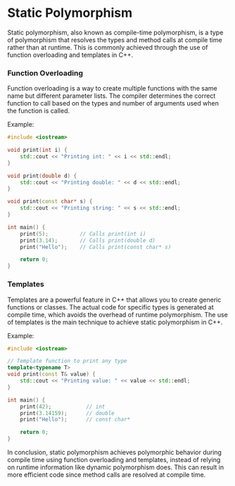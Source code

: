 # Static Polymorphism

Static polymorphism, also known as compile-time polymorphism, is a type of polymorphism that resolves the types and method calls at compile time rather than at runtime. This is commonly achieved through the use of function overloading and templates in C++.

### Function Overloading

Function overloading is a way to create multiple functions with the same name but different parameter lists. The compiler determines the correct function to call based on the types and number of arguments used when the function is called.

Example:

```cpp
#include <iostream>

void print(int i) {
    std::cout << "Printing int: " << i << std::endl;
}

void print(double d) {
    std::cout << "Printing double: " << d << std::endl;
}

void print(const char* s) {
    std::cout << "Printing string: " << s << std::endl;
}

int main() {
    print(5);          // Calls print(int i)
    print(3.14);       // Calls print(double d)
    print("Hello");    // Calls print(const char* s)

    return 0;
}
```

### Templates

Templates are a powerful feature in C++ that allows you to create generic functions or classes. The actual code for specific types is generated at compile time, which avoids the overhead of runtime polymorphism. The use of templates is the main technique to achieve static polymorphism in C++.

Example:

```cpp
#include <iostream>

// Template function to print any type
template<typename T>
void print(const T& value) {
    std::cout << "Printing value: " << value << std::endl;
}

int main() {
    print(42);           // int
    print(3.14159);      // double
    print("Hello");      // const char*

    return 0;
}
```

In conclusion, static polymorphism achieves polymorphic behavior during compile time using function overloading and templates, instead of relying on runtime information like dynamic polymorphism does. This can result in more efficient code since method calls are resolved at compile time.